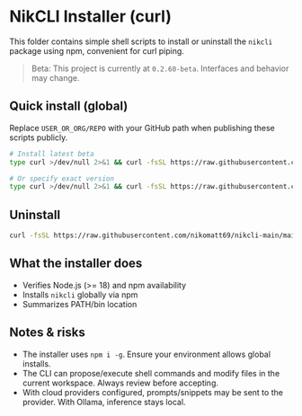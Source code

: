 # NikCLI Installer (curl)

This folder contains simple shell scripts to install or uninstall the `nikcli` package using npm, convenient for curl piping.

> Beta: This project is currently at `0.2.60-beta`. Interfaces and behavior may change.

## Quick install (global)

Replace `USER_OR_ORG/REPO` with your GitHub path when publishing these scripts publicly.

```bash
# Install latest beta
type curl >/dev/null 2>&1 && curl -fsSL https://raw.githubusercontent.com/nikomatt69/nikcli-main/main/installer/install.sh | bash

# Or specify exact version
type curl >/dev/null 2>&1 && curl -fsSL https://raw.githubusercontent.com/nikomatt69/nikcli-main/main/installer/install.sh | bash -s -- --version 0.1.0
```

## Uninstall

```bash
curl -fsSL https://raw.githubusercontent.com/nikomatt69/nikcli-main/main/installer/uninstall.sh | bash
```

## What the installer does

- Verifies Node.js (>= 18) and npm availability
- Installs `nikcli` globally via npm
- Summarizes PATH/bin location

## Notes & risks

- The installer uses `npm i -g`. Ensure your environment allows global installs.
- The CLI can propose/execute shell commands and modify files in the current workspace. Always review before accepting.
- With cloud providers configured, prompts/snippets may be sent to the provider. With Ollama, inference stays local.
